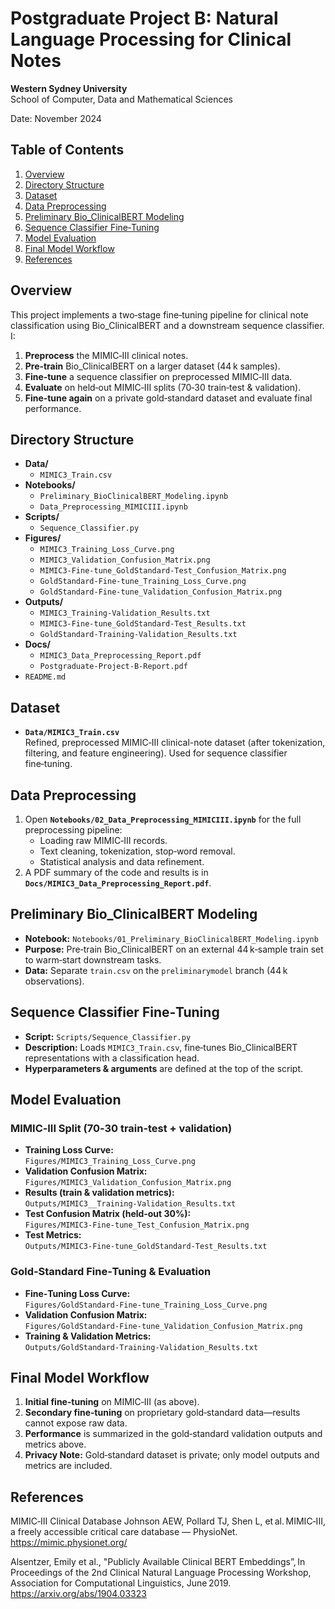 # Postgraduate Project B: Natural Language Processing for Clinical Notes

**Western Sydney University**  
School of Computer, Data and Mathematical Sciences

Date: November 2024

## Table of Contents

1. [Overview](#overview)  
2. [Directory Structure](#directory-structure)  
3. [Dataset](#dataset)  
4. [Data Preprocessing](#data-preprocessing)  
5. [Preliminary Bio_ClinicalBERT Modeling](#preliminary-bio_clinicalbert-modeling)  
6. [Sequence Classifier Fine‑Tuning](#sequence-classifier-fine-tuning)  
7. [Model Evaluation](#model-evaluation)  
8. [Final Model Workflow](#final-model-workflow)  
9. [References](#references)  

## Overview

This project implements a two‑stage fine‑tuning pipeline for clinical note classification using Bio_ClinicalBERT and a downstream sequence classifier. I:

1. **Preprocess** the MIMIC‑III clinical notes.  
2. **Pre‑train** Bio_ClinicalBERT on a larger dataset (44 k samples).  
3. **Fine‑tune** a sequence classifier on preprocessed MIMIC‑III data.  
4. **Evaluate** on held‑out MIMIC‑III splits (70‑30 train‑test & validation).  
5. **Fine‑tune again** on a private gold‑standard dataset and evaluate final performance.


## Directory Structure

- **Data/**
  - `MIMIC3_Train.csv`
- **Notebooks/**
  - `Preliminary_BioClinicalBERT_Modeling.ipynb`
  - `Data_Preprocessing_MIMICIII.ipynb`
- **Scripts/**
  - `Sequence_Classifier.py`
- **Figures/**
  - `MIMIC3_Training_Loss_Curve.png`
  - `MIMIC3_Validation_Confusion_Matrix.png`
  - `MIMIC3-Fine-tune_GoldStandard-Test_Confusion_Matrix.png`
  - `GoldStandard-Fine-tune_Training_Loss_Curve.png`
  - `GoldStandard-Fine-tune_Validation_Confusion_Matrix.png`
- **Outputs/**
  - `MIMIC3_Training-Validation_Results.txt`
  - `MIMIC3-Fine-tune_GoldStandard-Test_Results.txt`
  - `GoldStandard-Training-Validation_Results.txt`
- **Docs/**
  - `MIMIC3_Data_Preprocessing_Report.pdf`
  - `Postgraduate-Project-B-Report.pdf`
- `README.md`




## Dataset

- **`Data/MIMIC3_Train.csv`**  
  Refined, preprocessed MIMIC‑III clinical-note dataset (after tokenization, filtering, and feature engineering). Used for sequence classifier fine‑tuning.

## Data Preprocessing

1. Open **`Notebooks/02_Data_Preprocessing_MIMICIII.ipynb`** for the full preprocessing pipeline:  
   - Loading raw MIMIC‑III records.  
   - Text cleaning, tokenization, stop‑word removal.  
   - Statistical analysis and data refinement.  
2. A PDF summary of the code and results is in **`Docs/MIMIC3_Data_Preprocessing_Report.pdf`**.


## Preliminary Bio_ClinicalBERT Modeling

- **Notebook:** `Notebooks/01_Preliminary_BioClinicalBERT_Modeling.ipynb`  
- **Purpose:** Pre‑train Bio_ClinicalBERT on an external 44 k‑sample train set to warm‑start downstream tasks.  
- **Data:** Separate `train.csv` on the `preliminarymodel` branch (44 k observations).


## Sequence Classifier Fine‑Tuning

- **Script:** `Scripts/Sequence_Classifier.py`  
- **Description:** Loads `MIMIC3_Train.csv`, fine‑tunes Bio_ClinicalBERT representations with a classification head.  
- **Hyperparameters & arguments** are defined at the top of the script.


## Model Evaluation

### MIMIC‑III Split (70‑30 train‑test + validation)
- **Training Loss Curve:**  
  `Figures/MIMIC3_Training_Loss_Curve.png`  
- **Validation Confusion Matrix:**  
  `Figures/MIMIC3_Validation_Confusion_Matrix.png`  
- **Results (train & validation metrics):**  
  `Outputs/MIMIC3__Training-Validation_Results.txt`  
- **Test Confusion Matrix (held‑out 30%):**  
  `Figures/MIMIC3-Fine-tune_Test_Confusion_Matrix.png`  
- **Test Metrics:**  
  `Outputs/MIMIC3-Fine-tune_GoldStandard-Test_Results.txt`

### Gold‑Standard Fine‑Tuning & Evaluation
- **Fine‑Tuning Loss Curve:**  
  `Figures/GoldStandard-Fine-tune_Training_Loss_Curve.png`  
- **Validation Confusion Matrix:**  
  `Figures/GoldStandard-Fine-tune_Validation_Confusion_Matrix.png`  
- **Training & Validation Metrics:**  
  `Outputs/GoldStandard-Training-Validation_Results.txt`


## Final Model Workflow

1. **Initial fine‑tuning** on MIMIC‑III (as above).  
2. **Secondary fine‑tuning** on proprietary gold‑standard data—results cannot expose raw data.  
3. **Performance** is summarized in the gold‑standard validation outputs and metrics above.  
4. **Privacy Note:** Gold‑standard dataset is private; only model outputs and metrics are included.


## References

MIMIC‑III Clinical Database
Johnson AEW, Pollard TJ, Shen L, et al. MIMIC‑III, a freely accessible critical care database — PhysioNet. https://mimic.physionet.org/

Alsentzer, Emily et al., "Publicly Available Clinical BERT Embeddings”, In Proceedings of the 2nd Clinical Natural Language Processing Workshop, Association for Computational Linguistics, June 2019. https://arxiv.org/abs/1904.03323 

